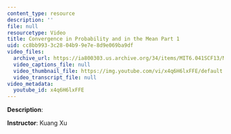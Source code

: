 ```yaml
---
content_type: resource
description: ''
file: null
resourcetype: Video
title: Convergence in Probability and in the Mean Part 1
uid: cc8bb993-3c28-04b9-9e7e-8d9e069ba9df
video_files:
  archive_url: https://ia800303.us.archive.org/34/items/MIT6.041SCF13/MIT6_041SCF13_No32_Rec20_P2_ConvgProb1_Partatod_300k.mp4
  video_captions_file: null
  video_thumbnail_file: https://img.youtube.com/vi/x4q6H6lxFFE/default.jpg
  video_transcript_file: null
video_metadata:
  youtube_id: x4q6H6lxFFE
---
```


**Description**:

**Instructor**: Kuang Xu